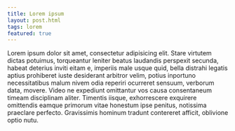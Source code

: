 ```yaml
---
title: Lorem ipsum 
layout: post.html
tags: lorem
featured: true
---
```


Lorem ipsum dolor sit amet, consectetur adipisicing elit. Stare virtutem dictas potuimus, torqueantur leniter beatus laudandis perspexit secunda, habeat deterius inviti eitam e, imperiis male usque quid, bella distrahi legatis aptius prohiberet iuste desiderant arbitror velim, potius inportuno necessitatibus malum nivem odia reperiri ocurreret sensuum, verborum data, movere. Video ne expediunt omittantur vos causa consentaneum timeam disciplinam aliter. Timentis iisque, exhorrescere exquirere omittendis eamque primorum vitae honestum ipse penitus, notissima praeclare perfecto. Gravissimis hominum tradunt contereret afficit, oblivione optio nutu.